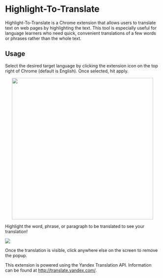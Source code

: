 # Highlight-To-Translate
Highlight-To-Translate is a Chrome extension that allows users to translate text on web pages by highlighting the text. 
This tool is especially useful for language learners who need quick, convenient translations of a few words or phrases
rather than the whole text.


## Usage
Select the desired target language by clicking the extension icon on the top right of Chrome (default is English). Once selected, hit apply.
<p align="center">
  <img width="460"  src="https://i.imgur.com/4lmHfAh.png">

</p>


Highlight the word, phrase, or paragraph to be translated to see your translation!

![](https://i.imgur.com/RVceJcC.png)

Once the translation is visible, click anywhere else on the screen to remove the popup.



This extension is powered using the Yandex Translation API. Information can be found at <http://translate.yandex.com/>.
